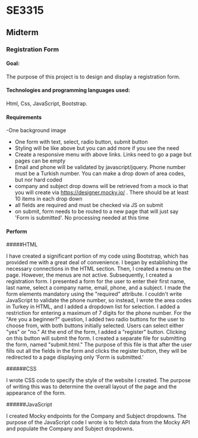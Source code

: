 # SE3315
## Midterm
### Registration Form
#### Goal:
The purpose of this project is to design and display a registration form.
#### Technologies and programming languages ​​used:
Html, Css, JavaScript, Bootstrap.

#### Requirements

-One background image
- One form with text, select, radio button, submit button
- Styling will be like above but you can add more if you see the need
- Create a responsive menu with above links. Links need to go a page but pages can be empty 
- Email and phone will be validated by javascript/jquery. Phone number must be a Turkish number. You can make a drop down of area codes, but nor hard coded
- company and subject drop downs will be retrieved from a mock io that you will create via https://designer.mocky.io/ . There should be at least 10 items in each drop down
- all fields are required and must be checked via JS on submit 
- on submit, form needs to be routed to a new page that will just say 'Form is submitted'. No processing needed at this time
#### Perform

#####HTML

I have created a significant portion of my code using Bootstrap, which has provided me with a great deal of convenience. I began by establishing the necessary connections in the HTML section. Then, I created a menu on the page. However, the menus are not active. Subsequently, I created a registration form. I presented a form for the user to enter their first name, last name, select a company name, email, phone, and a subject. I made the form elements mandatory using the "required" attribute. I couldn't write JavaScript to validate the phone number, so instead, I wrote the area codes in Turkey in HTML, and I added a dropdown list for selection. I added a restriction for entering a maximum of 7 digits for the phone number. For the "Are you a beginner?" question, I added two radio buttons for the user to choose from, with both buttons initially selected. Users can select either "yes" or "no." At the end of the form, I added a "register" button. Clicking on this button will submit the form. I created a separate file for submitting the form, named "submit.html." The purpose of this file is that after the user fills out all the fields in the form and clicks the register button, they will be redirected to a page displaying only 'Form is submitted.'

######CSS

I wrote CSS code to specify the style of the website I created. The purpose of writing this was to determine the overall layout of the page and the appearance of the form.

######JavaScript

I created Mocky endpoints for the Company and Subject dropdowns. The purpose of the JavaScript code I wrote is to fetch data from the Mocky API and populate the Company and Subject dropdowns.




 
 
